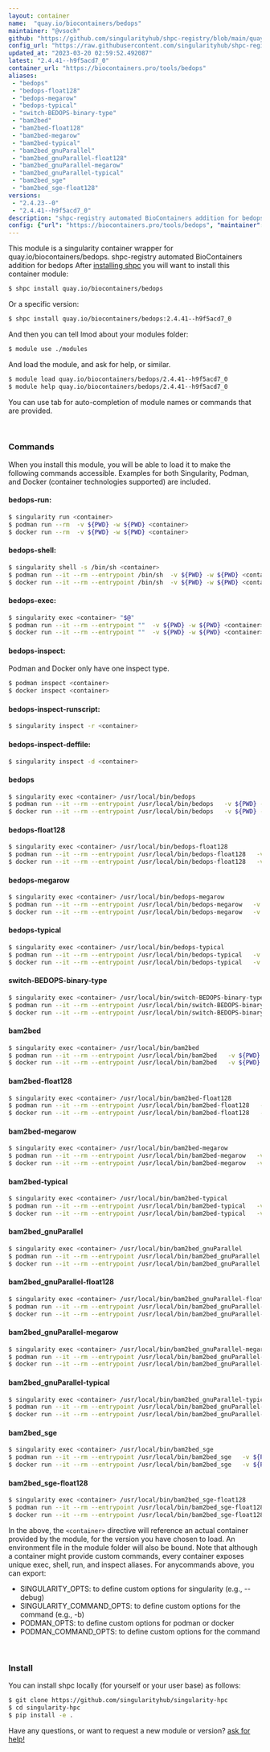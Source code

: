 ```yaml
---
layout: container
name:  "quay.io/biocontainers/bedops"
maintainer: "@vsoch"
github: "https://github.com/singularityhub/shpc-registry/blob/main/quay.io/biocontainers/bedops/container.yaml"
config_url: "https://raw.githubusercontent.com/singularityhub/shpc-registry/main/quay.io/biocontainers/bedops/container.yaml"
updated_at: "2023-03-20 02:59:52.492087"
latest: "2.4.41--h9f5acd7_0"
container_url: "https://biocontainers.pro/tools/bedops"
aliases:
 - "bedops"
 - "bedops-float128"
 - "bedops-megarow"
 - "bedops-typical"
 - "switch-BEDOPS-binary-type"
 - "bam2bed"
 - "bam2bed-float128"
 - "bam2bed-megarow"
 - "bam2bed-typical"
 - "bam2bed_gnuParallel"
 - "bam2bed_gnuParallel-float128"
 - "bam2bed_gnuParallel-megarow"
 - "bam2bed_gnuParallel-typical"
 - "bam2bed_sge"
 - "bam2bed_sge-float128"
versions:
 - "2.4.23--0"
 - "2.4.41--h9f5acd7_0"
description: "shpc-registry automated BioContainers addition for bedops"
config: {"url": "https://biocontainers.pro/tools/bedops", "maintainer": "@vsoch", "description": "shpc-registry automated BioContainers addition for bedops", "latest": {"2.4.41--h9f5acd7_0": "sha256:74852791f3dea1ae1fa2326949d2ed2667e6e2c05f90da571a81405d46638a2c"}, "tags": {"2.4.23--0": "sha256:fd8d19a1eee1702ceb9e16a224974143c4e99a62c3c39e05e67d1827b0046ff7", "2.4.41--h9f5acd7_0": "sha256:74852791f3dea1ae1fa2326949d2ed2667e6e2c05f90da571a81405d46638a2c"}, "docker": "quay.io/biocontainers/bedops", "aliases": {"bedops": "/usr/local/bin/bedops", "bedops-float128": "/usr/local/bin/bedops-float128", "bedops-megarow": "/usr/local/bin/bedops-megarow", "bedops-typical": "/usr/local/bin/bedops-typical", "switch-BEDOPS-binary-type": "/usr/local/bin/switch-BEDOPS-binary-type", "bam2bed": "/usr/local/bin/bam2bed", "bam2bed-float128": "/usr/local/bin/bam2bed-float128", "bam2bed-megarow": "/usr/local/bin/bam2bed-megarow", "bam2bed-typical": "/usr/local/bin/bam2bed-typical", "bam2bed_gnuParallel": "/usr/local/bin/bam2bed_gnuParallel", "bam2bed_gnuParallel-float128": "/usr/local/bin/bam2bed_gnuParallel-float128", "bam2bed_gnuParallel-megarow": "/usr/local/bin/bam2bed_gnuParallel-megarow", "bam2bed_gnuParallel-typical": "/usr/local/bin/bam2bed_gnuParallel-typical", "bam2bed_sge": "/usr/local/bin/bam2bed_sge", "bam2bed_sge-float128": "/usr/local/bin/bam2bed_sge-float128"}}
---
```


This module is a singularity container wrapper for quay.io/biocontainers/bedops.
shpc-registry automated BioContainers addition for bedops
After [installing shpc](#install) you will want to install this container module:


```bash
$ shpc install quay.io/biocontainers/bedops
```

Or a specific version:

```bash
$ shpc install quay.io/biocontainers/bedops:2.4.41--h9f5acd7_0
```

And then you can tell lmod about your modules folder:

```bash
$ module use ./modules
```

And load the module, and ask for help, or similar.

```bash
$ module load quay.io/biocontainers/bedops/2.4.41--h9f5acd7_0
$ module help quay.io/biocontainers/bedops/2.4.41--h9f5acd7_0
```

You can use tab for auto-completion of module names or commands that are provided.

<br>

### Commands

When you install this module, you will be able to load it to make the following commands accessible.
Examples for both Singularity, Podman, and Docker (container technologies supported) are included.

#### bedops-run:

```bash
$ singularity run <container>
$ podman run --rm  -v ${PWD} -w ${PWD} <container>
$ docker run --rm  -v ${PWD} -w ${PWD} <container>
```

#### bedops-shell:

```bash
$ singularity shell -s /bin/sh <container>
$ podman run --it --rm --entrypoint /bin/sh  -v ${PWD} -w ${PWD} <container>
$ docker run --it --rm --entrypoint /bin/sh  -v ${PWD} -w ${PWD} <container>
```

#### bedops-exec:

```bash
$ singularity exec <container> "$@"
$ podman run --it --rm --entrypoint ""  -v ${PWD} -w ${PWD} <container> "$@"
$ docker run --it --rm --entrypoint ""  -v ${PWD} -w ${PWD} <container> "$@"
```

#### bedops-inspect:

Podman and Docker only have one inspect type.

```bash
$ podman inspect <container>
$ docker inspect <container>
```

#### bedops-inspect-runscript:

```bash
$ singularity inspect -r <container>
```

#### bedops-inspect-deffile:

```bash
$ singularity inspect -d <container>
```


#### bedops

```bash
$ singularity exec <container> /usr/local/bin/bedops
$ podman run --it --rm --entrypoint /usr/local/bin/bedops   -v ${PWD} -w ${PWD} <container> -c " $@"
$ docker run --it --rm --entrypoint /usr/local/bin/bedops   -v ${PWD} -w ${PWD} <container> -c " $@"
```


#### bedops-float128

```bash
$ singularity exec <container> /usr/local/bin/bedops-float128
$ podman run --it --rm --entrypoint /usr/local/bin/bedops-float128   -v ${PWD} -w ${PWD} <container> -c " $@"
$ docker run --it --rm --entrypoint /usr/local/bin/bedops-float128   -v ${PWD} -w ${PWD} <container> -c " $@"
```


#### bedops-megarow

```bash
$ singularity exec <container> /usr/local/bin/bedops-megarow
$ podman run --it --rm --entrypoint /usr/local/bin/bedops-megarow   -v ${PWD} -w ${PWD} <container> -c " $@"
$ docker run --it --rm --entrypoint /usr/local/bin/bedops-megarow   -v ${PWD} -w ${PWD} <container> -c " $@"
```


#### bedops-typical

```bash
$ singularity exec <container> /usr/local/bin/bedops-typical
$ podman run --it --rm --entrypoint /usr/local/bin/bedops-typical   -v ${PWD} -w ${PWD} <container> -c " $@"
$ docker run --it --rm --entrypoint /usr/local/bin/bedops-typical   -v ${PWD} -w ${PWD} <container> -c " $@"
```


#### switch-BEDOPS-binary-type

```bash
$ singularity exec <container> /usr/local/bin/switch-BEDOPS-binary-type
$ podman run --it --rm --entrypoint /usr/local/bin/switch-BEDOPS-binary-type   -v ${PWD} -w ${PWD} <container> -c " $@"
$ docker run --it --rm --entrypoint /usr/local/bin/switch-BEDOPS-binary-type   -v ${PWD} -w ${PWD} <container> -c " $@"
```


#### bam2bed

```bash
$ singularity exec <container> /usr/local/bin/bam2bed
$ podman run --it --rm --entrypoint /usr/local/bin/bam2bed   -v ${PWD} -w ${PWD} <container> -c " $@"
$ docker run --it --rm --entrypoint /usr/local/bin/bam2bed   -v ${PWD} -w ${PWD} <container> -c " $@"
```


#### bam2bed-float128

```bash
$ singularity exec <container> /usr/local/bin/bam2bed-float128
$ podman run --it --rm --entrypoint /usr/local/bin/bam2bed-float128   -v ${PWD} -w ${PWD} <container> -c " $@"
$ docker run --it --rm --entrypoint /usr/local/bin/bam2bed-float128   -v ${PWD} -w ${PWD} <container> -c " $@"
```


#### bam2bed-megarow

```bash
$ singularity exec <container> /usr/local/bin/bam2bed-megarow
$ podman run --it --rm --entrypoint /usr/local/bin/bam2bed-megarow   -v ${PWD} -w ${PWD} <container> -c " $@"
$ docker run --it --rm --entrypoint /usr/local/bin/bam2bed-megarow   -v ${PWD} -w ${PWD} <container> -c " $@"
```


#### bam2bed-typical

```bash
$ singularity exec <container> /usr/local/bin/bam2bed-typical
$ podman run --it --rm --entrypoint /usr/local/bin/bam2bed-typical   -v ${PWD} -w ${PWD} <container> -c " $@"
$ docker run --it --rm --entrypoint /usr/local/bin/bam2bed-typical   -v ${PWD} -w ${PWD} <container> -c " $@"
```


#### bam2bed_gnuParallel

```bash
$ singularity exec <container> /usr/local/bin/bam2bed_gnuParallel
$ podman run --it --rm --entrypoint /usr/local/bin/bam2bed_gnuParallel   -v ${PWD} -w ${PWD} <container> -c " $@"
$ docker run --it --rm --entrypoint /usr/local/bin/bam2bed_gnuParallel   -v ${PWD} -w ${PWD} <container> -c " $@"
```


#### bam2bed_gnuParallel-float128

```bash
$ singularity exec <container> /usr/local/bin/bam2bed_gnuParallel-float128
$ podman run --it --rm --entrypoint /usr/local/bin/bam2bed_gnuParallel-float128   -v ${PWD} -w ${PWD} <container> -c " $@"
$ docker run --it --rm --entrypoint /usr/local/bin/bam2bed_gnuParallel-float128   -v ${PWD} -w ${PWD} <container> -c " $@"
```


#### bam2bed_gnuParallel-megarow

```bash
$ singularity exec <container> /usr/local/bin/bam2bed_gnuParallel-megarow
$ podman run --it --rm --entrypoint /usr/local/bin/bam2bed_gnuParallel-megarow   -v ${PWD} -w ${PWD} <container> -c " $@"
$ docker run --it --rm --entrypoint /usr/local/bin/bam2bed_gnuParallel-megarow   -v ${PWD} -w ${PWD} <container> -c " $@"
```


#### bam2bed_gnuParallel-typical

```bash
$ singularity exec <container> /usr/local/bin/bam2bed_gnuParallel-typical
$ podman run --it --rm --entrypoint /usr/local/bin/bam2bed_gnuParallel-typical   -v ${PWD} -w ${PWD} <container> -c " $@"
$ docker run --it --rm --entrypoint /usr/local/bin/bam2bed_gnuParallel-typical   -v ${PWD} -w ${PWD} <container> -c " $@"
```


#### bam2bed_sge

```bash
$ singularity exec <container> /usr/local/bin/bam2bed_sge
$ podman run --it --rm --entrypoint /usr/local/bin/bam2bed_sge   -v ${PWD} -w ${PWD} <container> -c " $@"
$ docker run --it --rm --entrypoint /usr/local/bin/bam2bed_sge   -v ${PWD} -w ${PWD} <container> -c " $@"
```


#### bam2bed_sge-float128

```bash
$ singularity exec <container> /usr/local/bin/bam2bed_sge-float128
$ podman run --it --rm --entrypoint /usr/local/bin/bam2bed_sge-float128   -v ${PWD} -w ${PWD} <container> -c " $@"
$ docker run --it --rm --entrypoint /usr/local/bin/bam2bed_sge-float128   -v ${PWD} -w ${PWD} <container> -c " $@"
```



In the above, the `<container>` directive will reference an actual container provided
by the module, for the version you have chosen to load. An environment file in the
module folder will also be bound. Note that although a container
might provide custom commands, every container exposes unique exec, shell, run, and
inspect aliases. For anycommands above, you can export:

 - SINGULARITY_OPTS: to define custom options for singularity (e.g., --debug)
 - SINGULARITY_COMMAND_OPTS: to define custom options for the command (e.g., -b)
 - PODMAN_OPTS: to define custom options for podman or docker
 - PODMAN_COMMAND_OPTS: to define custom options for the command

<br>

### Install

You can install shpc locally (for yourself or your user base) as follows:

```bash
$ git clone https://github.com/singularityhub/singularity-hpc
$ cd singularity-hpc
$ pip install -e .
```

Have any questions, or want to request a new module or version? [ask for help!](https://github.com/singularityhub/singularity-hpc/issues)